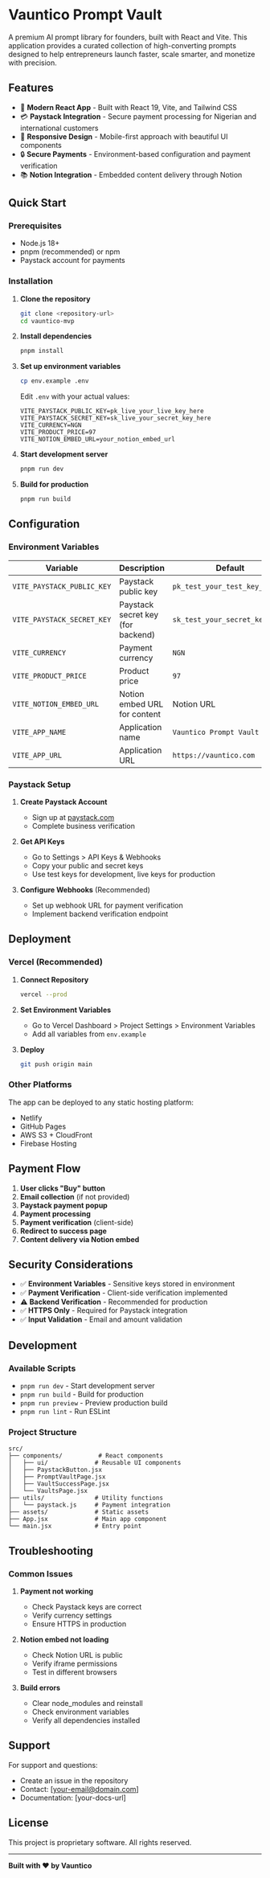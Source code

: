 # Vauntico Prompt Vault

A premium AI prompt library for founders, built with React and Vite. This application provides a curated collection of high-converting prompts designed to help entrepreneurs launch faster, scale smarter, and monetize with precision.

## Features

- 🚀 **Modern React App** - Built with React 19, Vite, and Tailwind CSS
- 💳 **Paystack Integration** - Secure payment processing for Nigerian and international customers
- 📱 **Responsive Design** - Mobile-first approach with beautiful UI components
- 🔒 **Secure Payments** - Environment-based configuration and payment verification
- 📚 **Notion Integration** - Embedded content delivery through Notion

## Quick Start

### Prerequisites

- Node.js 18+ 
- pnpm (recommended) or npm
- Paystack account for payments

### Installation

1. **Clone the repository**
   ```bash
   git clone <repository-url>
   cd vauntico-mvp
   ```

2. **Install dependencies**
   ```bash
   pnpm install
   ```

3. **Set up environment variables**
   ```bash
   cp env.example .env
   ```
   
   Edit `.env` with your actual values:
   ```env
   VITE_PAYSTACK_PUBLIC_KEY=pk_live_your_live_key_here
   VITE_PAYSTACK_SECRET_KEY=sk_live_your_secret_key_here
   VITE_CURRENCY=NGN
   VITE_PRODUCT_PRICE=97
   VITE_NOTION_EMBED_URL=your_notion_embed_url
   ```

4. **Start development server**
   ```bash
   pnpm run dev
   ```

5. **Build for production**
   ```bash
   pnpm run build
   ```

## Configuration

### Environment Variables

| Variable | Description | Default |
|----------|-------------|---------|
| `VITE_PAYSTACK_PUBLIC_KEY` | Paystack public key | `pk_test_your_test_key_here` |
| `VITE_PAYSTACK_SECRET_KEY` | Paystack secret key (for backend) | `sk_test_your_secret_key_here` |
| `VITE_CURRENCY` | Payment currency | `NGN` |
| `VITE_PRODUCT_PRICE` | Product price | `97` |
| `VITE_NOTION_EMBED_URL` | Notion embed URL for content | Notion URL |
| `VITE_APP_NAME` | Application name | `Vauntico Prompt Vault` |
| `VITE_APP_URL` | Application URL | `https://vauntico.com` |

### Paystack Setup

1. **Create Paystack Account**
   - Sign up at [paystack.com](https://paystack.com)
   - Complete business verification

2. **Get API Keys**
   - Go to Settings > API Keys & Webhooks
   - Copy your public and secret keys
   - Use test keys for development, live keys for production

3. **Configure Webhooks** (Recommended)
   - Set up webhook URL for payment verification
   - Implement backend verification endpoint

## Deployment

### Vercel (Recommended)

1. **Connect Repository**
   ```bash
   vercel --prod
   ```

2. **Set Environment Variables**
   - Go to Vercel Dashboard > Project Settings > Environment Variables
   - Add all variables from `env.example`

3. **Deploy**
   ```bash
   git push origin main
   ```

### Other Platforms

The app can be deployed to any static hosting platform:
- Netlify
- GitHub Pages
- AWS S3 + CloudFront
- Firebase Hosting

## Payment Flow

1. **User clicks "Buy" button**
2. **Email collection** (if not provided)
3. **Paystack payment popup**
4. **Payment processing**
5. **Payment verification** (client-side)
6. **Redirect to success page**
7. **Content delivery via Notion embed**

## Security Considerations

- ✅ **Environment Variables** - Sensitive keys stored in environment
- ✅ **Payment Verification** - Client-side verification implemented
- ⚠️ **Backend Verification** - Recommended for production
- ✅ **HTTPS Only** - Required for Paystack integration
- ✅ **Input Validation** - Email and amount validation

## Development

### Available Scripts

- `pnpm run dev` - Start development server
- `pnpm run build` - Build for production
- `pnpm run preview` - Preview production build
- `pnpm run lint` - Run ESLint

### Project Structure

```
src/
├── components/          # React components
│   ├── ui/             # Reusable UI components
│   ├── PaystackButton.jsx
│   ├── PromptVaultPage.jsx
│   ├── VaultSuccessPage.jsx
│   └── VaultsPage.jsx
├── utils/              # Utility functions
│   └── paystack.js     # Payment integration
├── assets/             # Static assets
├── App.jsx             # Main app component
└── main.jsx            # Entry point
```

## Troubleshooting

### Common Issues

1. **Payment not working**
   - Check Paystack keys are correct
   - Verify currency settings
   - Ensure HTTPS in production

2. **Notion embed not loading**
   - Check Notion URL is public
   - Verify iframe permissions
   - Test in different browsers

3. **Build errors**
   - Clear node_modules and reinstall
   - Check environment variables
   - Verify all dependencies installed

## Support

For support and questions:
- Create an issue in the repository
- Contact: [your-email@domain.com]
- Documentation: [your-docs-url]

## License

This project is proprietary software. All rights reserved.

---

**Built with ❤️ by Vauntico**
